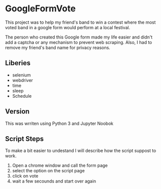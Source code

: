 # GoogleFormVote    
This project was to help my friend's band to win a contest where the most voted band in a google form would perform at a local festival.

The person who created this Google form made my life easier and didn't add a captcha or any mechanism to prevent web scraping.
Also, I had to remove my friend's band name for privacy reasons.

## Liberies
 - selenium
 - webdriver
 - time
 - sleep
 - Schedule
## Version
This was wrriten using Python 3 and Jupyter Noobok

## Script Steps
To make a bit easier to undestand I will describe how the script suppost to work. 
   1. Open a chrome window and call the form page
   2. select the option on the script page
   3. click on vote 
   4. wait a few secounds and start over again
